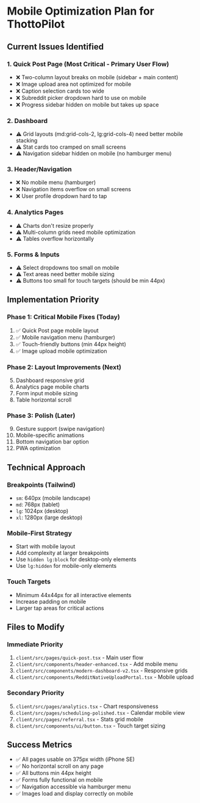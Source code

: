 # Mobile Optimization Plan for ThottoPilot

## Current Issues Identified

### 1. **Quick Post Page** (Most Critical - Primary User Flow)
- ❌ Two-column layout breaks on mobile (sidebar + main content)
- ❌ Image upload area not optimized for mobile
- ❌ Caption selection cards too wide
- ❌ Subreddit picker dropdown hard to use on mobile
- ❌ Progress sidebar hidden on mobile but takes up space

### 2. **Dashboard**
- ⚠️ Grid layouts (md:grid-cols-2, lg:grid-cols-4) need better mobile stacking
- ⚠️ Stat cards too cramped on small screens
- ⚠️ Navigation sidebar hidden on mobile (no hamburger menu)

### 3. **Header/Navigation**
- ❌ No mobile menu (hamburger)
- ❌ Navigation items overflow on small screens
- ❌ User profile dropdown hard to tap

### 4. **Analytics Pages**
- ⚠️ Charts don't resize properly
- ⚠️ Multi-column grids need mobile optimization
- ⚠️ Tables overflow horizontally

### 5. **Forms & Inputs**
- ⚠️ Select dropdowns too small on mobile
- ⚠️ Text areas need better mobile sizing
- ⚠️ Buttons too small for touch targets (should be min 44px)

## Implementation Priority

### Phase 1: Critical Mobile Fixes (Today)
1. ✅ Quick Post page mobile layout
2. ✅ Mobile navigation menu (hamburger)
3. ✅ Touch-friendly buttons (min 44px height)
4. ✅ Image upload mobile optimization

### Phase 2: Layout Improvements (Next)
5. Dashboard responsive grid
6. Analytics page mobile charts
7. Form input mobile sizing
8. Table horizontal scroll

### Phase 3: Polish (Later)
9. Gesture support (swipe navigation)
10. Mobile-specific animations
11. Bottom navigation bar option
12. PWA optimization

## Technical Approach

### Breakpoints (Tailwind)
- `sm`: 640px (mobile landscape)
- `md`: 768px (tablet)
- `lg`: 1024px (desktop)
- `xl`: 1280px (large desktop)

### Mobile-First Strategy
- Start with mobile layout
- Add complexity at larger breakpoints
- Use `hidden lg:block` for desktop-only elements
- Use `lg:hidden` for mobile-only elements

### Touch Targets
- Minimum 44x44px for all interactive elements
- Increase padding on mobile
- Larger tap areas for critical actions

## Files to Modify

### Immediate Priority
1. `client/src/pages/quick-post.tsx` - Main user flow
2. `client/src/components/header-enhanced.tsx` - Add mobile menu
3. `client/src/components/modern-dashboard-v2.tsx` - Responsive grids
4. `client/src/components/RedditNativeUploadPortal.tsx` - Mobile upload

### Secondary Priority
5. `client/src/pages/analytics.tsx` - Chart responsiveness
6. `client/src/pages/scheduling-polished.tsx` - Calendar mobile view
7. `client/src/pages/referral.tsx` - Stats grid mobile
8. `client/src/components/ui/button.tsx` - Touch target sizing

## Success Metrics
- ✅ All pages usable on 375px width (iPhone SE)
- ✅ No horizontal scroll on any page
- ✅ All buttons min 44px height
- ✅ Forms fully functional on mobile
- ✅ Navigation accessible via hamburger menu
- ✅ Images load and display correctly on mobile
